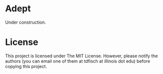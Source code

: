 # Adept
Under construction.

# License

This project is licensed under The MIT License. However, please notify the authors (you can email one of them at tdfisch at illinois dot edu) before copying this project.
